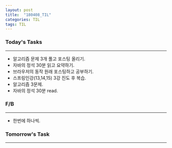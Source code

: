 ```yaml
---
layout: post
title:  "180408_TIL"
categories: TIL
tags: TIL
---
```


### Today's Tasks
---
- 알고리즘 문제 3개 풀고 포스팅 올리기. 
- 자바의 정석 30분 읽고 요약하기.
- 브라우저의 동작 원래 포스팅하고 공부하기.
- 스프링인강(13,14,15) 3강 진도 후 복습.
- 알고리즘 3문제.
- 자바의 정석 30분 read. 


###  F/B
---
- 한번에 하나씩.

###  Tomorrow's Task
---

 